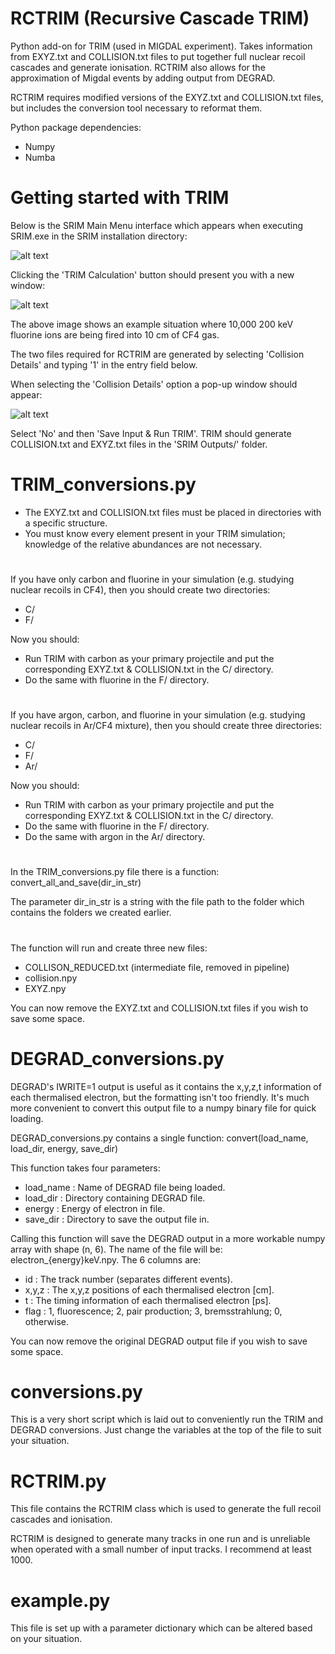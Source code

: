 # RCTRIM (Recursive Cascade TRIM)
Python add-on for TRIM (used in MIGDAL experiment).
Takes information from EXYZ.txt and COLLISION.txt files to put together full nuclear recoil cascades and generate ionisation.
RCTRIM also allows for the approximation of Migdal events by adding output from DEGRAD.

RCTRIM requires modified versions of the EXYZ.txt and COLLISION.txt files, but includes the conversion tool necessary to reformat them.

Python package dependencies:
- Numpy
- Numba

# Getting started with TRIM

Below is the SRIM Main Menu interface which appears when executing SRIM.exe in the SRIM installation directory: 

![alt text](https://github.com/timto8/RCTRIM/blob/main/github_ims/SRIM_2013_interface.png?raw=true)


Clicking the 'TRIM Calculation' button should present you with a new window:

![alt text](https://github.com/timto8/RCTRIM/blob/main/github_ims/TRIM_interface.png?raw=true)


The above image shows an example situation where 10,000 200 keV fluorine ions are being fired into 10 cm of CF4 gas. 

The two files required for RCTRIM are generated by selecting 'Collision Details' and typing '1' in the entry field below.

When selecting the 'Collision Details' option a pop-up window should appear:

![alt text](https://github.com/timto8/RCTRIM/blob/main/github_ims/TRIM_interface_COLLISION.png?raw=true)

Select 'No' and then 'Save Input & Run TRIM'. TRIM should generate COLLISION.txt and EXYZ.txt files in the 'SRIM Outputs/' folder.


# TRIM_conversions.py
- The EXYZ.txt and COLLISION.txt files must be placed in directories with a specific structure. 
- You must know every element present in your TRIM simulation; knowledge of the relative abundances are not necessary.

#
If you have only carbon and fluorine in your simulation (e.g. studying nuclear recoils in CF4), then you should create two directories:
- C/
- F/

Now you should: 
- Run TRIM with carbon as your primary projectile and put the corresponding EXYZ.txt & COLLISION.txt in the C/ directory.
- Do the same with fluorine in the F/ directory.

#
If you have argon, carbon, and fluorine in your simulation (e.g. studying nuclear recoils in Ar/CF4 mixture), then you should create three directories:
- C/
- F/
- Ar/

Now you should: 
- Run TRIM with carbon as your primary projectile and put the corresponding EXYZ.txt & COLLISION.txt in the C/ directory.
- Do the same with fluorine in the F/ directory.
- Do the same with argon in the Ar/ directory.

#
In the TRIM_conversions.py file there is a function: convert_all_and_save(dir_in_str)

The parameter dir_in_str is a string with the file path to the folder which contains the folders we created earlier.

#
The function will run and create three new files:
- COLLISON_REDUCED.txt (intermediate file, removed in pipeline)
- collision.npy
- EXYZ.npy

You can now remove the EXYZ.txt and COLLISION.txt files if you wish to save some space.

# DEGRAD_conversions.py

DEGRAD's IWRITE=1 output is useful as it contains the x,y,z,t information of each thermalised electron, but the formatting isn't too friendly. It's much more convenient to convert this output file to a numpy binary file for quick loading.

DEGRAD_conversions.py contains a single function: convert(load_name, load_dir, energy, save_dir)

This function takes four parameters:
- load_name : Name of DEGRAD file being loaded. 
- load_dir : Directory containing DEGRAD file.
- energy : Energy of electron in file.
- save_dir : Directory to save the output file in.

Calling this function will save the DEGRAD output in a more workable numpy array with shape (n, 6). The name of the file will be: electron_{energy}keV.npy.
The 6 columns are:
- id : The track number (separates different events).
- x,y,z : The x,y,z positions of each thermalised electron [cm].
- t : The timing information of each thermalised electron [ps].
- flag : 1, fluorescence; 2, pair production; 3, bremsstrahlung; 0, otherwise.

You can now remove the original DEGRAD output file if you wish to save some space.

# conversions.py

This is a very short script which is laid out to conveniently run the TRIM and DEGRAD conversions. Just change the variables at the top of the file to suit your situation.

# RCTRIM.py

This file contains the RCTRIM class which is used to generate the full recoil cascades and ionisation.

RCTRIM is designed to generate many tracks in one run and is unreliable when operated with a small number of input tracks. I recommend at least 1000.

# example.py

This file is set up with a parameter dictionary which can be altered based on your situation.
